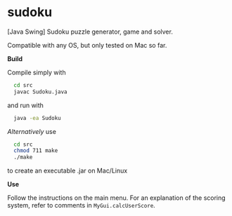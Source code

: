 # sudoku
[Java Swing] 
Sudoku puzzle generator, game and solver.

Compatible with any OS, but only tested on Mac so far.

**Build**

Compile simply with
```bash
  cd src
  javac Sudoku.java
```
and run with
```bash
  java -ea Sudoku
 ```

*Alternatively* use
```bash
  cd src
  chmod 711 make
  ./make
```
to create an executable .jar on Mac/Linux

**Use**

Follow the instructions on the main menu. For an explanation of the scoring system, refer to comments in ```MyGui.calcUserScore```.
